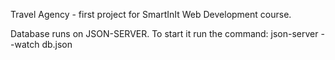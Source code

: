 Travel Agency - first project for SmartInIt Web Development course.

Database runs on JSON-SERVER.
To start it run the command: json-server --watch db.json

